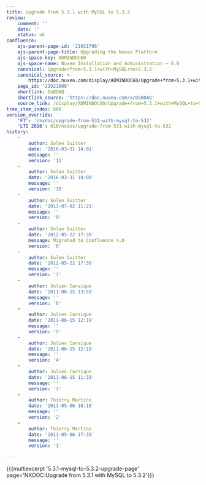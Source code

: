 ```yaml
---
title: Upgrade from 5.3.1 with MySQL to 5.3.2
review:
    comment: ''
    date: ''
    status: ok
confluence:
    ajs-parent-page-id: '21921796'
    ajs-parent-page-title: Upgrading the Nuxeo Platform
    ajs-space-key: ADMINDOC60
    ajs-space-name: Nuxeo Installation and Administration — 6.0
    canonical: Upgrade+from+5.3.1+with+MySQL+to+5.3.2
    canonical_source: >-
        https://doc.nuxeo.com/display/ADMINDOC60/Upgrade+from+5.3.1+with+MySQL+to+5.3.2
    page_id: '21921806'
    shortlink: DoBOAQ
    shortlink_source: 'https://doc.nuxeo.com/x/DoBOAQ'
    source_link: /display/ADMINDOC60/Upgrade+from+5.3.1+with+MySQL+to+5.3.2
tree_item_index: 800
version_override:
    'FT': '/nxdoc/upgrade-from-531-with-mysql-to-532'
    'LTS 2016': 810/nxdoc/upgrade-from-531-with-mysql-to-532
history:
    -
        author: Solen Guitter
        date: '2016-03-31 14:01'
        message: ''
        version: '11'
    -
        author: Solen Guitter
        date: '2016-03-31 14:00'
        message: ''
        version: '10'
    -
        author: Solen Guitter
        date: '2013-07-02 11:21'
        message: ''
        version: '9'
    -
        author: Solen Guitter
        date: '2012-05-22 17:39'
        message: Migrated to Confluence 4.0
        version: '8'
    -
        author: Solen Guitter
        date: '2012-05-22 17:39'
        message: ''
        version: '7'
    -
        author: Julien Carsique
        date: '2011-06-15 13:59'
        message: ''
        version: '6'
    -
        author: Julien Carsique
        date: '2011-06-15 12:19'
        message: ''
        version: '5'
    -
        author: Julien Carsique
        date: '2011-06-15 12:18'
        message: ''
        version: '4'
    -
        author: Julien Carsique
        date: '2011-06-15 11:33'
        message: ''
        version: '3'
    -
        author: Thierry Martins
        date: '2011-05-06 18:18'
        message: ''
        version: '2'
    -
        author: Thierry Martins
        date: '2011-05-06 17:33'
        message: ''
        version: '1'

---
```

{{{multiexcerpt '5.3.1-mysql-to-5.3.2-upgrade-page' page='NXDOC:Upgrade from 5.3.1 with MySQL to 5.3.2'}}}

&nbsp;
